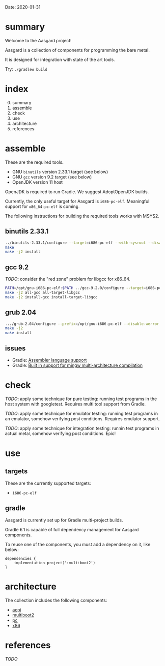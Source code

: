 Date: 2020-01-31

# summary

Welcome to the Aasgard project!

Aasgard is a collection of components for programming the bare metal.

It is designed for integration with state of the art tools.

Try: `./gradlew build`

# index

0. summary
1. assemble
2. check
3. use
4. architecture
5. references

# assemble

These are the required tools.

- GNU `binutils` version 2.33.1 target (see below)
- GNU `gcc` version 9.2 target (see below)
- OpenJDK version 11 host

OpenJDK is required to run Gradle.
We suggest AdoptOpenJDK builds.

Currently, the only useful target for Aasgard is `i686-pc-elf`.
Meaningful support for `x86_64-pc-elf` is coming.

The following instructions for building the required tools works with MSYS2.

## binutils 2.33.1

```sh
../binutils-2.33.1/configure --target=i686-pc-elf --with-sysroot --disable-nls --prefix=/opt/gnu-i686-pc-elf
make
make -j2 install
```

## gcc 9.2

*TODO*: consider the "red zone" problem for libgcc for x86_64.

```sh
PATH=/opt/gnu-i686-pc-elf:$PATH ../gcc-9.2.0/configure --target=i686-pc-elf --enable-languages=c,c++ --without-headers --disable-nls --prefix=/opt/gnu-i686-pc-elf
make -j2 all-gcc all-target-libgcc
make -j2 install-gcc install-target-libgcc
```

## grub 2.04

```sh
.../grub-2.04/configure --prefix=/opt/gnu-i686-pc-elf --disable-werror
make -j2
make install
```

## issues

- Gradle: [Assembler language support](https://github.com/gradle/gradle-native/issues/172)
- Gradle: [Built in support for mingw multi-architecture compilation](https://github.com/gradle/gradle-native/issues/969) 

# check

*TODO*: apply some technique for pure testing: running test programs in the host system with googletest. Requires multi tool support from Gradle.

*TODO*: apply some technique for emulator testing: running test programs in an emulator, somehow verifying post conditions. Requires emulator support.

*TODO*: apply some technique for integration testing: runnin test programs in actual metal, somehow verifying post conditions. Epic!

# use

## targets

These are the currently supported targets:

- `i686-pc-elf`

## gradle

Aasgard is currently set up for Gradle multi-project builds.

Gradle 6.1 is capable of full dependency management for Aasgard components.

To reuse one of the components, you must add a dependency on it, like below:

```
dependencies {
    implementation project(':multiboot2')
}
```

# architecture

The collection includes the following components:

* [acpi](acpi/README.md)
* [multiboot2](multiboot2/README.md)
* [pc](pc/README.md)
* [x86](x86/README.md)

# references

_TODO_
